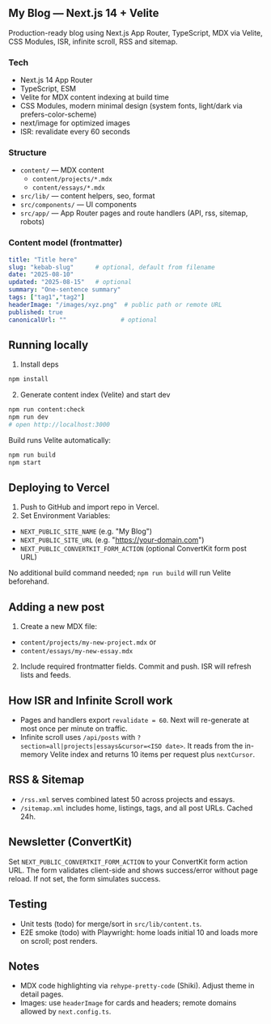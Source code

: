 ## My Blog — Next.js 14 + Velite

Production-ready blog using Next.js App Router, TypeScript, MDX via Velite, CSS Modules, ISR, infinite scroll, RSS and sitemap.

### Tech
- Next.js 14 App Router
- TypeScript, ESM
- Velite for MDX content indexing at build time
- CSS Modules, modern minimal design (system fonts, light/dark via prefers-color-scheme)
- next/image for optimized images
- ISR: revalidate every 60 seconds

### Structure
- `content/` — MDX content
  - `content/projects/*.mdx`
  - `content/essays/*.mdx`
- `src/lib/` — content helpers, seo, format
- `src/components/` — UI components
- `src/app/` — App Router pages and route handlers (API, rss, sitemap, robots)

### Content model (frontmatter)
```yaml
title: "Title here"
slug: "kebab-slug"      # optional, default from filename
date: "2025-08-10"
updated: "2025-08-15"   # optional
summary: "One-sentence summary"
tags: ["tag1","tag2"]
headerImage: "/images/xyz.png"  # public path or remote URL
published: true
canonicalUrl: ""               # optional
```

## Running locally

1) Install deps
```bash
npm install
```

2) Generate content index (Velite) and start dev
```bash
npm run content:check
npm run dev
# open http://localhost:3000
```

Build runs Velite automatically:
```bash
npm run build
npm start
```

## Deploying to Vercel

1) Push to GitHub and import repo in Vercel.
2) Set Environment Variables:
- `NEXT_PUBLIC_SITE_NAME` (e.g. "My Blog")
- `NEXT_PUBLIC_SITE_URL` (e.g. "https://your-domain.com")
- `NEXT_PUBLIC_CONVERTKIT_FORM_ACTION` (optional ConvertKit form post URL)

No additional build command needed; `npm run build` will run Velite beforehand.

## Adding a new post

1) Create a new MDX file:
- `content/projects/my-new-project.mdx` or
- `content/essays/my-new-essay.mdx`

2) Include required frontmatter fields. Commit and push. ISR will refresh lists and feeds.

## How ISR and Infinite Scroll work

- Pages and handlers export `revalidate = 60`. Next will re-generate at most once per minute on traffic.
- Infinite scroll uses `/api/posts` with `?section=all|projects|essays&cursor=<ISO date>`. It reads from the in-memory Velite index and returns 10 items per request plus `nextCursor`.

## RSS & Sitemap

- `/rss.xml` serves combined latest 50 across projects and essays.
- `/sitemap.xml` includes home, listings, tags, and all post URLs. Cached 24h.

## Newsletter (ConvertKit)

Set `NEXT_PUBLIC_CONVERTKIT_FORM_ACTION` to your ConvertKit form action URL. The form validates client-side and shows success/error without page reload. If not set, the form simulates success.

## Testing

- Unit tests (todo) for merge/sort in `src/lib/content.ts`.
- E2E smoke (todo) with Playwright: home loads initial 10 and loads more on scroll; post renders.

## Notes

- MDX code highlighting via `rehype-pretty-code` (Shiki). Adjust theme in detail pages.
- Images: use `headerImage` for cards and headers; remote domains allowed by `next.config.ts`.
